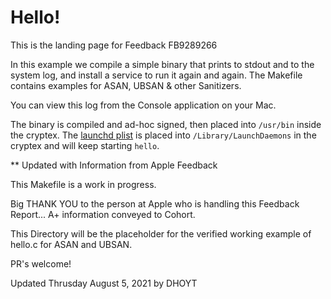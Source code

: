# Hello!

This is the landing page for Feedback FB9289266

In this example we compile a simple binary that prints to
stdout and to the system log, and install a service to
run it again and again. The Makefile contains examples
for ASAN, UBSAN & other Sanitizers.

You can view this log from the Console application on your
Mac.

The binary is compiled and ad-hoc signed, then placed
into `/usr/bin` inside the cryptex. The
[launchd plist](hello.plist) is placed into
`/Library/LaunchDaemons` in the cryptex and will keep
starting `hello`.

** Updated with Information from Apple Feedback

This Makefile is a work in progress.

Big THANK YOU to the person at Apple who is handling this Feedback Report... A+ information conveyed to Cohort.

This Directory will be the placeholder for the verified working example of hello.c for ASAN and UBSAN.

PR's welcome!

Updated Thrusday August 5, 2021 by DHOYT
